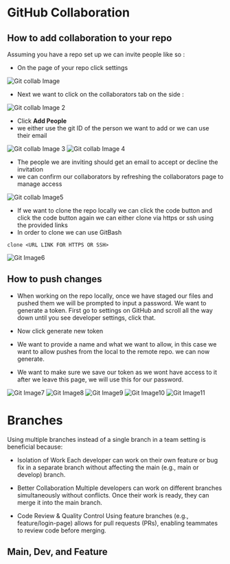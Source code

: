 # GitHub Collaboration 

## How to add collaboration to your repo 

Assuming you have a repo set up we can invite people like so : 

- On the page of your repo click settings 

![Git collab Image](/images/git.JPG)

- Next we want to click on the collaborators tab on the side : 

![Git collab Image 2](/images/git2.JPG)

- Click **Add People** 
- we either use the git ID of the person we want to add or we can use their email 

![Git collab Image 3](/images/git3.JPG)
![Git collab Image 4](/images/git4.JPG)

- The people we are inviting should get an email to accept or decline the invitation 
- we can confirm our collaborators by refreshing the collaborators page to manage access 

![Git collab Image5](/images/git5.JPG)


- If we want to clone the repo locally we can click the code button and click the code button again we can either clone via https or ssh using the provided links 
- In order to clone we can use GitBash 

```GitBash
clone <URL LINK FOR HTTPS OR SSH>
```

![Git Image6](/images/git6.JPG)

## How to push changes 

- When working on the repo locally, once we have staged our files and pushed them we will be prompted to input a password. We want to generate a token. First go to settings on GitHub and scroll all the way down until you see developer settings, click that. 

- Now click generate new token 

- We want to provide a name and what we want to allow, in this case we want to allow pushes from the local to the remote repo. we can now generate. 

- We want to make sure we save our token as we wont have access to it after we leave this page, we will use this for our password.  

![Git Image7](/images/git7.JPG)
![Git Image8](/images/git8.JPG)
![Git Image9](/images/git9.JPG)
![Git Image10](/images/git10.JPG)
![Git Image11](/images/git11.JPG)

# Branches 

Using multiple branches instead of a single branch in a team setting is beneficial because:

- Isolation of Work
Each developer can work on their own feature or bug fix in a separate branch without affecting the main (e.g., main or develop) branch.

- Better Collaboration
Multiple developers can work on different branches simultaneously without conflicts. Once their work is ready, they can merge it into the main branch.

- Code Review & Quality Control
Using feature branches (e.g., feature/login-page) allows for pull requests (PRs), enabling teammates to review code before merging.

## Main, Dev, and Feature 

